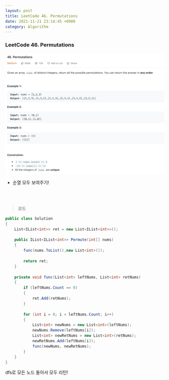 ```yaml
---
layout: post
title: LeetCode 46. Permutations
date: 2021-11-21 23:14:45 +0900
category: Algorithm
---
```

### LeetCode 46. Permutations

![](/assets/img/leetcode/46.png)

- 순열 모두 보여주기!

<br><br>

>코드

```c#
public class Solution
{
    List<IList<int>> ret = new List<IList<int>>();

    public IList<IList<int>> Permute(int[] nums)
    {
        func(nums.ToList(),new List<int>());

        return ret;
    }

    private void func(List<int> leftNums, List<int> retNums)
    {
        if (leftNums.Count == 0)
        {
            ret.Add(retNums);
        }

        for (int i = 0; i < leftNums.Count; i++)
        {
            List<int> newNums = new List<int>(leftNums);
            newNums.Remove(leftNums[i]);
            List<int> newRetNums = new List<int>(retNums);
            newRetNums.Add(leftNums[i]);
            func(newNums, newRetNums);
        }
    }
}
```

dfs로 모든 노드 돌아서 모두 리턴!